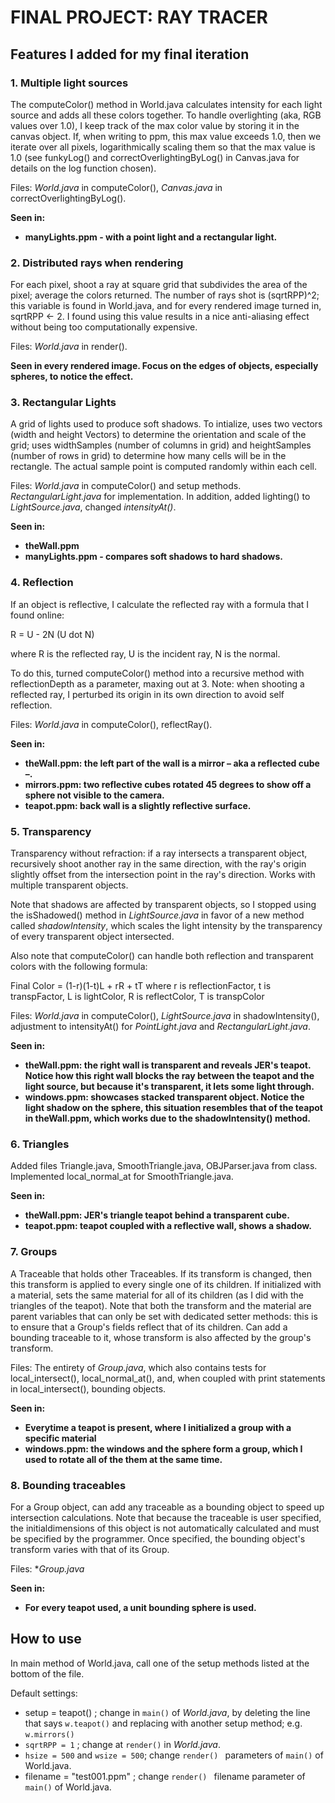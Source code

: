 # FINAL PROJECT: RAY TRACER

## Features I added for my final iteration

### 1. Multiple light sources

The computeColor() method in World.java calculates intensity for each light source and adds all these colors together. To handle overlighting (aka, RGB values over 1.0), I keep track of the max color value by storing it in the canvas object. If, when writing to ppm, this max value exceeds 1.0, then we iterate over all pixels, logarithmically scaling them so that the max value is 1.0 (see funkyLog() and correctOverlightingByLog() in Canvas.java for details on the log function chosen).

Files: *World.java* in computeColor(), *Canvas.java* in correctOverlightingByLog().

**Seen in:**  
* **manyLights.ppm - with a point light and a rectangular light.**

### 2. Distributed rays when rendering

For each pixel, shoot a ray at square grid that subdivides the area of the pixel; average the colors returned. The number of rays shot is (sqrtRPP)^2; this variable is found in World.java, and for every rendered image turned in, sqrtRPP <- 2. I found using this value results in a nice anti-aliasing effect without being too computationally expensive.

Files: *World.java* in render().

**Seen in every rendered image. Focus on the edges of objects, especially spheres, to notice the effect.**

### 3. Rectangular Lights

A grid of lights used to produce soft shadows. To intialize, uses two vectors (width and height Vectors) to determine the orientation and scale of the grid; uses widthSamples (number of columns in grid) and heightSamples (number of rows in grid) to determine how many cells will be in the rectangle. The actual sample point is computed randomly within each cell.

Files: *World.java* in computeColor() and setup methods. *RectangularLight.java* for implementation. In addition, added lighting() to *LightSource.java*, changed *intensityAt()*.

**Seen in:**
* **theWall.ppm**
* **manyLights.ppm - compares soft shadows to hard shadows.**

### 4. Reflection

If an object is reflective, I calculate the reflected ray with a formula that I found online: 

R = U - 2N (U dot N)

where R is the reflected ray, U is the incident ray, N is the normal.

To do this, turned computeColor() method into a recursive method with reflectionDepth as a parameter, maxing out at 3. Note: when shooting a reflected ray, I perturbed its origin in its own direction to avoid self reflection. 

Files: *World.java* in computeColor(), reflectRay().

**Seen in:**
* **theWall.ppm: the left part of the wall is a mirror – aka a reflected cube –.**
* **mirrors.ppm: two reflective cubes rotated 45 degrees to show off a sphere not visible to the camera.**
* **teapot.ppm: back wall is a slightly reflective surface.**

### 5. Transparency

Transparency without refraction: if a ray intersects a transparent object, recursively shoot another ray in the same direction, with the ray's origin slightly offset from the intersection point in the ray's direction. Works with multiple transparent objects.

Note that shadows are affected by transparent objects, so I stopped using the isShadowed() method in *LightSource.java* in favor of a new method called *shadowIntensity*, which scales the light intensity by the transparency of every transparent object intersected. 

Also note that computeColor() can handle both reflection and transparent colors with the following formula:

Final Color = (1-r)(1-t)L + rR + tT
where r is reflectionFactor, t is transpFactor, L is lightColor, R is reflectColor, T is transpColor

Files: *World.java* in computeColor(), *LightSource.java* in shadowIntensity(), adjustment to intensityAt() for *PointLight.java* and *RectangularLight.java*.

**Seen in:**
* **theWall.ppm: the right wall is transparent and reveals JER's teapot. Notice how this right wall blocks the ray between the teapot and the light source, but because it's transparent, it lets some light through.**
* **windows.ppm: showcases stacked transparent object. Notice the light shadow on the sphere, this situation resembles that of the teapot in theWall.ppm, which works due to the shadowIntensity() method.**

### 6. Triangles
 
Added files Triangle.java, SmoothTriangle.java, OBJParser.java from class. Implemented local_normal_at for SmoothTriangle.java.

**Seen in:**
* **theWall.ppm: JER's triangle teapot behind a transparent cube.**
* **teapot.ppm: teapot coupled with a reflective wall, shows a shadow.**

### 7. Groups

A Traceable that holds other Traceables. If its transform is changed, then this transform is applied to every single one of its children. If initialized with a material, sets the same material for all of its children (as I did with the triangles of the teapot). Note that both the transform and the material are parent variables that can only be set with dedicated setter methods: this is to ensure that a Group's fields reflect that of its children. Can add a bounding traceable to it, whose transform is also affected by the group's transform.

Files: The entirety of *Group.java*, which also contains tests for local_intersect(), local_normal_at(), and, when coupled with print statements in local_intersect(), bounding objects.

**Seen in:**
* **Everytime a teapot is present, where I initialized a group with a specific material**
* **windows.ppm: the windows and the sphere form a group, which I used to rotate all of the them at the same time.**

### 8. Bounding traceables

For a Group object, can add any traceable as a bounding object to speed up intersection calculations. Note that because the traceable is user specified, the initialdimensions of this object is not automatically calculated and must be specified by the programmer. Once specified, the bounding object's transform varies with that of its Group.

Files: **Group.java*

**Seen in:**
* **For every teapot used, a unit bounding sphere is used.**

## How to use

In main method of World.java, call one of the setup methods listed at the bottom of the file.

Default settings:

* setup = teapot() ; change in `main()` of *World.java*, by deleting the line that says `w.teapot()` and replacing with another setup method; e.g. `w.mirrors()`
* `sqrtRPP = 1` ; change at `render()` in *World.java*.
* `hsize = 500` and `wsize = 500`; change `render() ` parameters of `main()` of World.java.
* filename = "test001.ppm" ; change `render() ` filename parameter of `main()` of World.java.
